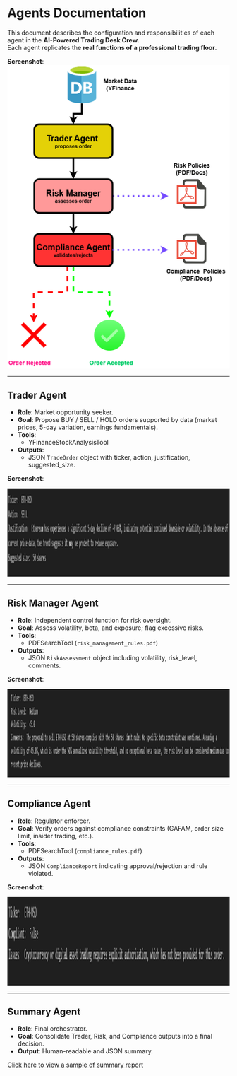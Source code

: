 # Agents Documentation

This document describes the configuration and responsibilities of each agent in the **AI-Powered Trading Desk Crew**.  
Each agent replicates the **real functions of a professional trading floor**.

**Screenshot**:  
![Agent Architecture](screenshots/archi_trading_agent.png)

---

## Trader Agent
- **Role**: Market opportunity seeker.
- **Goal**: Propose BUY / SELL / HOLD orders supported by data (market prices, 5-day variation, earnings fundamentals).
- **Tools**: 
  - YFinanceStockAnalysisTool
- **Outputs**:
  - JSON `TradeOrder` object with ticker, action, justification, suggested_size.

**Screenshot**:  
<!-- ![Trader Console](screenshots/trader_order.png) -->
<img src="screenshots/trader_order.png" style="height:200px;">

---

## Risk Manager Agent
- **Role**: Independent control function for risk oversight.
- **Goal**: Assess volatility, beta, and exposure; flag excessive risks.
- **Tools**:
  - PDFSearchTool (`risk_management_rules.pdf`)
- **Outputs**:
  - JSON `RiskAssessment` object including volatility, risk_level, comments.

**Screenshot**:  
<!-- ![Risk Manager Report](screenshots/risk_manager_check.png) -->
<img src="screenshots/risk_manager_check.png" style="height:200px;">

---

## Compliance Agent
- **Role**: Regulator enforcer.
- **Goal**: Verify orders against compliance constraints (GAFAM, order size limit, insider trading, etc.).
- **Tools**:
  - PDFSearchTool (`compliance_rules.pdf`)
- **Outputs**:
  - JSON `ComplianceReport` indicating approval/rejection and rule violated.

**Screenshot**:  
<!-- ![Compliance Report](screenshots/compliance_check.png) -->
<img src="screenshots/compliance_check.png" style="height:200px;">

---

## Summary Agent
- **Role**: Final orchestrator.
- **Goal**: Consolidate Trader, Risk, and Compliance outputs into a final decision.
- **Output**: Human-readable and JSON summary.

[Click here to view a sample of summary report](../outputs/trading_results.md)